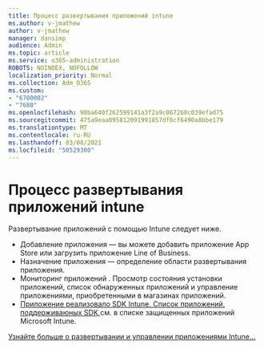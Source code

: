 ```yaml
---
title: Процесс развертывания приложений intune
ms.author: v-jmathew
author: v-jmathew
manager: dansimp
audience: Admin
ms.topic: article
ms.service: o365-administration
ROBOTS: NOINDEX, NOFOLLOW
localization_priority: Normal
ms.collection: Adm_O365
ms.custom:
- "6700002"
- "7680"
ms.openlocfilehash: 90ba640f262599141a3f2a9c067268c039efad75
ms.sourcegitcommit: 475a9eaa095812091991857df6cf6490a8bbe179
ms.translationtype: MT
ms.contentlocale: ru-RU
ms.lasthandoff: 03/08/2021
ms.locfileid: "50529300"
---
```

# <a name="intune-app-deployment-process"></a>Процесс развертывания приложений intune

Развертывание приложений с помощью Intune следует ниже.

- Добавление приложения — вы можете добавить приложение App Store или загрузить приложение Line of Business.
- Назначение приложения — определение области развертывания приложения.
- Мониторинг приложений . Просмотр состояния установки приложений, список обнаруженных приложений и управление приложениями, приобретенными в магазинах приложений.
- [Приложение реализовало SDK Intune. Список приложений, поддерживаюных SDK,](https://docs.microsoft.com/mem/intune/apps/apps-supported-intune-apps)см. в списке защищенных приложений Microsoft Intune.

[Узнайте больше о развертывании и управлении приложениями Intune...](https://docs.microsoft.com/mem/intune/apps/app-management)
